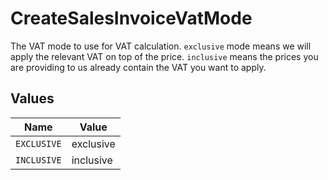 # CreateSalesInvoiceVatMode

The VAT mode to use for VAT calculation. `exclusive` mode means we will apply the relevant VAT on top of the
price. `inclusive` means the prices you are providing to us already contain the VAT you want to apply.


## Values

| Name        | Value       |
| ----------- | ----------- |
| `EXCLUSIVE` | exclusive   |
| `INCLUSIVE` | inclusive   |